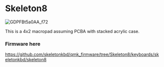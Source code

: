 # Skeleton8

 ![GDPFBt5a0AA_f72](https://github.com/skeletonkbd/Skeleton8/assets/90203406/e04f9d84-ce6a-4fab-a988-ce0b69a3e822)

 This is a 4x2 macropad assuming PCBA with stacked acrylic case.

### Firmware here

https://github.com/skeletonkbd/qmk_firmware/tree/Skeleton8/keyboards/skeletonkbd/skeleton8
